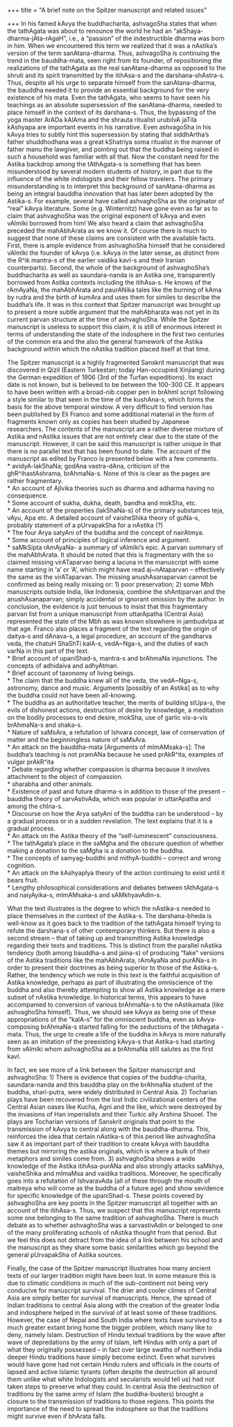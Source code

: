 +++
title = "A brief note on the Spitzer manuscript and related issues"

+++
In his famed kAvya the buddhacharita, ashvagoSha states that when the
tathAgata was about to renounce the world he had an
“akShaya-dharma-jAta-rAgaH”, i.e., a “passion” of the indestructible
dharma was born in him. When we encountered this term we realized that
it was a nAstika’s version of the term sanAtana-dharma. Thus, ashvagoSha
is continuing the trend in the bauddha-mata, seen right from its
founder, of repositioning the realizations of the tathAgata as the real
sanAtana-dharma as opposed to the shruti and its spirit transmitted by
the itihAsa-s and the darshana-shAstra-s. Thus, despite all his urge to
separate himself from the sanAtana-dharma, the bauddha needed it to
provide an essential background for the very existence of his mata. Even
the tathAgata, who seems to have seen his teachings as an absolute
supersession of the sanAtana-dharma, needed to place himself in the
context of its darshana-s. Thus, the bypassing of the yoga master ArADa
kAlAma and the shrauta ritualist urubilvA jaTila kAshyapa are important
events in his narrative. Even ashvagoSha in his kAvya tries to subtly
hint this supersession by stating that siddhArtha’s father shuddhodhana
was a great kShatriya soma ritualist in the manner of father manu the
lawgiver, and pointing out that the buddha being raised in such a
household was familiar with all that. Now the constant need for the
Astika backdrop among the tAthAgata-s is something that has been
misunderstood by several modern students of history, in part due to the
influence of the white indologists and their fellow travelers. The
primary misunderstanding is to interpret this background of
sanAtana-dharma as being an integral bauddha innovation that has later
been adopted by the Astika-s. For example, several have called
ashvaghoSha as the originator of “real” kAvya literature. Some (e.g.
Winternitz) have gone even as far as to claim that ashvaghoSha was the
original exponent of kAvya and even vAlmIki borrowed from him\! We also
heard a claim that ashvaghoSha preceded the mahAbhArata as we know it.
Of course there is much to suggest that none of these claims are
consistent with the available facts. First, there is ample evidence from
ashvaghoSha himself that he considered vAlmIki the founder of kAvya
(i.e. kAvya in the later sense, as distinct from the R^ik mantra-s of
the earlier vaidika kavI-s and their Iranian counterparts). Second, the
whole of the background of ashvaghoSha’s buddhacharita as well as
saundara-nanda is an Astika one, transparently borrowed from Astika
contexts including the itihAsa-s. He knows of the rAmAyaNa, the
mahAbhArata and paurANika tales like the burning of kAma by rudra and
the birth of kumAra and uses them for similes to describe the buddha’s
life. It was in this context that Spitzer manuscript was brought up to
present a more subtle argument that the mahAbharata was not yet in its
current parvan structure at the time of ashvaghoSha. While the Spitzer
manuscript is useless to support this claim, it is still of enormous
interest in terms of understanding the state of the indosphere in the
first two centuries of the common era and the also the general framework
of the Astika background within which the nAstika tradition placed
itself at that time.

The Spitzer manuscript is a highly fragmented Sanskrit manuscript that
was discovered in Qizil (Eastern Turkestan; today Han-occupied Xinjiang)
during the German expedition of 1906 (3rd of the Turfan expeditions).
Its exact date is not known, but is believed to be between the 100-300
CE. It appears to have been written with a broad-nib copper pen in
brAhmI script following a style similar to that seen in the time of the
kushAna-s, which forms the basis for the above temporal window. A very
difficult to find version has been published by Eli Franco and some
additional material in the form of fragments known only as copies has
been studied by Japanese researchers. The contents of the manuscript are
a rather diverse mixture of Astika and nAstika issues that are not
entirely clear due to the state of the manuscript. However, it can be
said this manuscript is rather unique in that there is no parallel text
that has been found to date. The account of the manuscript as edited by
Franco is presented below with a few comments.  
\* avidyA-lakShaNa; godAna vastra-dAna, criticism of the
ghR^ihastAshrama, brAhmaNa-s. None of this is clear as the pages are
rather fragmentary.  
\* An account of AjIvika theories such as dharma and adharma having no
consequence.  
\* Some account of sukha, dukha, death, bandha and mokSha, etc.  
\* An account of the properties (lakShaNa-s) of the primary substances
teja, vAyu, Apa etc. A detailed account of vaisheShika theory of guNa-s,
probably statement of a pUrvapakSha for a nAstika (?)  
\* The four Arya satyAni of the buddha and the concept of nairAtmya.  
\* Some account of principles of logical inference and argument.  
\* saMkSipta rAmAyaNa- a summary of vAlmIki’s epic. A parvan summary of
the mahAbhArata. It should be noted that this is fragmentary with the so
claimed missing virATaparvan being a lacuna in the manuscript with some
name starting in ‘a’ or ‘A’, which might have read aj\~nAtaparvan –
effectively the same as the virATaparvan. The missing anushAsanaparvan
cannot be confirmed as being really missing or: 1) poor preservation; 2)
some Mbh manuscripts outside India, like Indonesia, combine the
shAntiparvan and the anushAsanaparvan; simply accidental or ignorant
omission by the author. In conclusion, the evidence is just tenuous to
insist that this fragmentary parvan list from a unique manuscript from
uttarApatha (Central Asia) represented the state of the Mbh as was known
elsewhere in jambudvIpa at that age. Franco also places a fragment of
the text regarding the origin of daitya-s and dAnava-s, a legal
procedure, an account of the gandharva veda, the chatuH ShaShTi kalA-s,
vedA\~Nga-s, and the duties of each varNa in this part of the text.  
\* Brief account of upaniShad-s, mantra-s and brAhmaNa injunctions. The
concepts of adhidaiva and adhyAtman.  
\* Brief account of taxonomy of living beings.  
\* The claim that the buddha knew all of the veda, the vedA\~Nga-s,
astronomy, dance and music. Arguments \[possibly of an Astika\] as to
why the buddha could not have been all-knowing.  
\* The buddha as an authoritative teacher, the merits of building
stUpa-s, the evils of dishonest actions, destruction of desire by
knowledge, a meditation on the bodily processes to end desire, mokSha,
use of garlic vis-a-vis brAhmaNa-s and shaka-s.  
\* Nature of saMsAra, a refutation of Ishvara concept, law of
conservation of matter and the beginningless nature of saMsAra.  
\* An attack on the bauddha-mata \[Arguments of mImAMsaka-s\]: The
buddha’s teaching is not pramANa because he used prAkR^ita, examples of
vulgar prAkR^ita  
\* Debate regarding whether compassion is dharma because it involves
attachment to the object of compassion.  
\* sharabha and other animals.  
\* Existence of past and future dharma-s in addition to those of the
present – bauddha theory of sarvAstivAda, which was popular in
uttarApatha and among the chIna-s.  
\* Discourse on how the Arya satyAni of the buddha can be understood –
by a gradual process or in a sudden revelation. The text explains that
it is a gradual process.  
\* An attack on the Astika theory of the “self-luminescent”
consciousness.  
\* The tathAgata’s place in the saMgha and the obscure question of
whether making a donation to the saMgha is a donation to the buddha.  
\* The concepts of samyag-buddhi and mithyA-buddhi – correct and wrong
cognition.  
\* An attack on the kAshyapIya theory of the action continuing to exist
until it bears fruit.  
\* Lengthy philosophical considerations and debates between tAthAgata-s
and naiyAyika-s, mImAMsaka-s and sAMkhyavAdin-s.

What the text illustrates is the degree to which the nAstika-s needed to
place themselves in the context of the Astika-s. The darshana-bheda is
well-know as it goes back to the tradition of the tathAgata himself
trying to refute the darshana-s of other contemporary thinkers. But
there is also a second stream – that of taking up and transmitting
Astika knowledge regarding their texts and traditions. This is distinct
from the parallel nAstika tendency (both among bauddha-s and jaina-s) of
producing “fake” versions of the Astika traditions like the mahAbhArata,
rAmAyaNa and purANa-s in order to present their doctrines as being
superior to those of the Astika-s. Rather, the tendency which we note in
this text is the faithful acquisition of Astika knowledge, perhaps as
part of illustrating the omniscience of the buddha and also thereby
attempting to show all Astika knowledge as a mere subset of nAstika
knowledge. In historical terms, this appears to have accompanied to
conversion of various brAhmaNa-s to the nAstikamata (like ashvaghoSha
himself). Thus, we should see kAvya as being one of these appropriations
of the “kalA-s” for the omniscient buddha, even as kAvya-composing
brAhmaNa-s started falling for the seductions of the tAthagata -mata.
Thus, the urge to create a life of the buddha in kAvya is more naturally
seen as an imitation of the preexisting kAvya-s that Astika-s had
starting from vAlmIki whom ashvaghoSha as a brAhmaNa still salutes as
the first kavI.

In fact, we see more of a link between the Spitzer manuscript and
ashvaghoSha: 1) There is evidence that copies of the buddha-charita,
saundara-nanda and this bauddha play on the brAhmaNa student of the
buddha, shari-putra, were widely distributed in Central Asia. 2)
Tocharian plays have been recovered from the lost Indic civilizational
centers of the Central Asian oases like Kucha, Agni and the like, which
were destroyed by the invasions of Han imperialists and their Turkic
ally Arshina Shuoel. The plays are Tocharian versions of Sanskrit
originals that point to the transmission of kAvya to central along with
the bauddha-dharma. This, reinforces the idea that certain nAstika-s of
this period like ashvaghoSha saw it as important part of their tradition
to create kAvya with bauddha themes but mirroring the astika originals,
which is where a bulk of their metaphors and similes come from. 3)
ashvaghoSha shows a wide knowledge of the Astika itihAsa-purANa and also
strongly attacks saMkhya, vaisheShika and mImaMsa and vaidika
traditions. Moreover, he specifically goes into a refutation of
IshvaravAda (all of these through the mouth of maitreya who will come as
the buddha of a future age) and show sevidence for specific knowledge of
the upaniShad-s. These points covered by ashvaghoSha are key points in
the Spitzer manuscript all together with an account of the itihAsa-s.
Thus, we suspect that this manuscript represents some one belonging to
the same tradition of ashvaghoSha. There is much debate as to whether
ashvaghoSha was a sarvastivAdin or belonged to one of the many
proliferating schools of nAstika thought from that period. But we feel
this does not detract from the idea of a link between his school and the
manuscript as they share some basic similarities which go beyond the
general pUrvapakSha of Astika sources.

Finally, the case of the Spitzer manuscript illustrates how many ancient
texts of our larger tradition might have been lost. In some measure this
is due to climatic conditions in much of the sub-continent not being
very conducive for manuscript survival. The drier and cooler climes of
Central Asia are simply better for survival of manuscripts. Hence, the
spread of Indian traditions to central Asia along with the creation of
the greater India and indosphere helped in the survival of at least some
of these traditions. However, the case of Nepal and South India where
texts have survived to a much greater extant bring home the bigger
problem, which many like to deny, namely Islam. Destruction of Hindu
textual traditions by the wave after wave of depredations by the army of
Islam, left Hindus with only a part of what they originally possessed –
in fact over large swaths of northern India deeper Hindu traditions have
simply become extinct. Even what survives would have gone had not
certain Hindu rulers and officials in the courts of lapsed and active
Islamic tyrants (often despite the destruction all around them unlike
what white Indologists and secularists would tell us) had not taken
steps to preserve what they could. In central Asia the destruction of
traditions by the same army of Islam (the buddha-busters) brought a
closure to the transmission of traditions to those regions. This points
the importance of the need to spread the indosphere so that the
traditions might survive even if bhArata falls.
